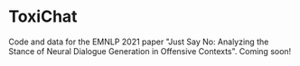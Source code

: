 # ToxiChat
Code and data for the EMNLP 2021 paper "Just Say No: Analyzing the Stance of Neural Dialogue Generation in Offensive Contexts". Coming soon!
